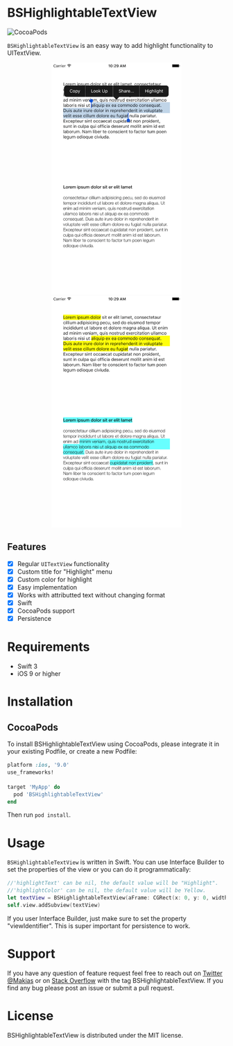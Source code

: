 # BSHighlightableTextView

![CocoaPods](https://img.shields.io/badge/pod-v1.0.2-blue.svg)

`BSHighlightableTextView` is an easy way to add highlight functionality to UITextView.

<div align="center">
    <img src="https://raw.githubusercontent.com/danmunoz/danmunoz.github.io/master/Assets/BSHighlightableTextView/screenshot1.png" height="534" width="300"">
    <img src="https://raw.githubusercontent.com/danmunoz/danmunoz.github.io/master/Assets/BSHighlightableTextView/screenshot2.png" height="534" width="300"">
</div>

## Features

- [x] Regular `UITextView` functionality
- [x] Custom title for "Highlight" menu
- [x] Custom color for highlight
- [x] Easy implementation
- [x] Works with attributted text without changing format
- [x] Swift
- [x] CocoaPods support
- [x] Persistence

# Requirements

 - Swift 3
 - iOS 9 or higher


# Installation

## CocoaPods
To install BSHighlightableTextView using CocoaPods, please integrate it in your existing Podfile, or create a new Podfile:

```ruby
platform :ios, '9.0'
use_frameworks!

target 'MyApp' do
  pod 'BSHighlightableTextView'
end
```

Then run `pod install`.

# Usage
`BSHighlightableTextView` is written in Swift. You can use Interface Builder to set the properties of the view or you can do it programmatically:

```swift
//'highlightText' can be nil, the default value will be "Highlight".
//'highlightColor' can be nil, the default value will be Yellow.
let textView = BSHighlightableTextView(aFrame: CGRect(x: 0, y: 0, width: 100, height: 100), aTextContainer: nil, viewIdentifier: "myTextView1", highlightText: "Highlight", highlightColor: UIColor.red)
self.view.addSubview(textView)

```

If you user Interface Builder, just make sure to set the property "viewIdentifier". This is super important for persistence to work.

# Support
If you have any question of feature request feel free to reach out on [Twitter](http://www.twitter.com/Makias) [@Makias](http://www.twitter.com/Makias) or on [Stack Overflow](http://stackoverflow.com) with the tag BSHighlightableTextView. If you find any bug please post an issue or submit a pull request.

# License

BSHighlightableTextView is distributed under the MIT license.

